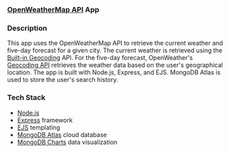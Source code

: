 ### [OpenWeatherMap API](https://openweathermap.org/api) App

### Description

This app uses the OpenWeatherMap API to retrieve the current weather and five-day forecast for a given city.
The current weather is retrieved using the [Built-in Geocoding](https://openweathermap.org/current#builtin) API.
For the five-day forecast, OpenWeather's [Geocoding API](https://openweathermap.org/api/geocoding-api) retrieves the weather data based on the user's
geographical location. The app is built with Node.js, Express, and EJS. MongoDB Atlas is used to store the user's search history.

### Tech Stack

-   [Node.js](https://nodejs.org/en/)
-   [Express](https://expressjs.com/) framework
-   [EJS](https://ejs.co/) templating
-   [MongoDB Atlas](https://www.mongodb.com/cloud/atlas) cloud database
-   [MongoDB Charts](https://www.mongodb.com/products/charts) data visualization
